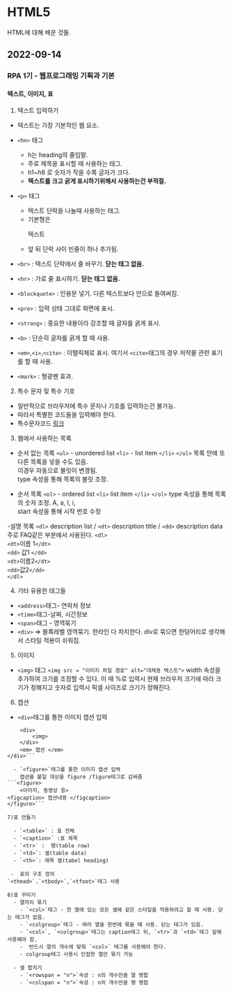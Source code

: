 # HTML5
HTML에 대해 배운 것들.

## 2022-09-14

### RPA 1기 - 웹프로그래밍 기획과 기본

#### 텍스트, 이미지, 표

1) 텍스트 입력하기
  - 텍스트는 가장 기본적인 웹 요소.
  
  - `<hn>` 태그 
    - h는 heading의 줄임말.
    - 주로 제목을 표시할 때 사용하는 태그.
    - h1~h6 로 숫자가 작을 수록 글자가 크다.
    - **텍스트를 크고 굵게 표시하기위해서 사용하는건 부적절.**
    
  - `<p>` 태그
    - 텍스트 단락을 나눌때 사용하는 태그.
    - 기본형은 <p> 텍스트 </p>
    - 앞 뒤 단락 사이 빈줄이 하나 추가됨.
    
  - `<br>` : 텍스트 단락에서 줄 바꾸기. **닫는 태그 없음.**
  - `<hr>` : 가로 줄 표시하기. **닫는 태그 없음.**
  - `<blockquote>` : 인용문 넣기. 다른 텍스트보다 안으로 들여써짐.
  - `<pre>` : 입력 상태 그대로 화면에 표시.
  - `<strong>` : 중요한 내용이라 강조할 때 글자를 굵게 표시.
  - `<b>` : 단순히 글자를 굵게 할 때 사용.
  - `<em>`,`<i>`,`<cite>` : 이탤릭체로 표시. 여기서 `<cite>`태그의 경우 저작물 관련 표기를 할 때 사용.
  - `<mark>` : 형광펜 효과.
  
2) 특수 문자 및 특수 기호
  - 일반적으로 브라우저에 특수 문자나 기호를 입력하는건 불가능.   
  - 따라서 특별한 코드들을 입력해야 한다.   
  - 특수문자코드 [링크](https://html.spec.whatwg.org/multipage/named-characters.html)

3) 웹에서 사용하는 목록
  - 순서 없는 목록
    `<ul>` - unordered list
      `<li>` - list item  `</li>`
    `</ul>`
    목록 안에 또다른 목록을 넣을 수도 있음.   
    이경우 자동으로 불릿이 변경됨.   
    type 속성을 통해 목록의 불릿 조정.   


  - 순서 목록
    `<ol>` - ordered list
      `<li>` list item `</li>`
    `</ol>`
    type 속성을 통해 목록의 숫자 조정. A, a, I, i,   
    start 속성을 통해 시작 번호 수정

  -설명 목록
    `<dl>` description list  / `<dt>` description title / `<dd>` description data   
    주로 FAQ같은 부분에서 사용된다.
    `<dl>`   
	    `<dt>`이름 1`</dt>`   
	    `<dd>` 값1 `</dd>`   
	    `<dt>`이름2`</dt>`   
	    `<dd>`값2`</dd>`   
    `</dl>`

4) 기타 유용한 태그들
  - `<address>`태그- 연락처 정보
  - `<time>`태그-날짜, 시간정보
  - `<span>`태그 - 영역묶기
  - `<div>` => 블록레벨 영역묶기. 한라인 다 차지한다.
  div로 묶으면 한덩어리로 생각해서 스타일 적용이 쉬워짐.
  
  
5) 이미지 
  - `<img>` 태그 
    `<img src = "이미지 파일 경로" alt="대체용 텍스트">`
    width 속성을 추가하여 크기를 조정할 수 있다. 이 때 %로 입력시 현재 브라우저 크기에 따라 크기가 정해지고 숫자로 입력시 픽셀 사이즈로 크기가 정해진다.
    
    

6) 캡션
  - `<div>`태그를 통한 이미지 캡션 입력
```<div>   
	<div>   
		<img>   
	</div>   
	<em> 캡션 </em>   
</div>```   

  - `<figure>`태그를 통한 이미지 캡션 입력   
  	캡션을 붙일 대상을 figure /figure태그로 감싸줌
```<figure>   
	<이미지, 동영상 등>   
<figcaption> 캡션내용 </figcaption>   
</figure>```

7)표 만들기

  - `<table>` : 표 전체
  - `<caption>` :표 제목
  - `<tr>` :  행(table row)
  - `<td>`: 셀(table data)
  - `<th>`: 제목 셀(tabel heading)

 -  표의 구조 정의
`<thead>`.`<tbody>`,`<tfoot>`태그 사용

8)표 꾸미기
  - 열끼리 묶기
    - `<col>`태그 - 한 열에 있는 모든 셀에 같은 스타일을 적용하려고 할 때 사용. 닫는 태그가 없음.
    - `<colgroup>`태그 - 여러 열을 한번에 묶을 때 사용. 닫는 태그가 있음.
    - `<col>`, `<colgroup>`태그는 caption태그 뒤, `<tr>`과 `<td>`태그 앞에 사용해야 함.
    -  반드시 열의 개수에 맞춰 `<col>` 태그를 사용해야 한다.
    - colgroup태그 사용시 인접한 열만 묶기 가능

  - 셀 합치기
    - `<rowspan = "n">`속성 : n의 개수만큼 열 병합
    - `<colspan = "n">`속성 : n의 개수만큼 행 병합
